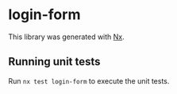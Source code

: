 # login-form

This library was generated with [Nx](https://nx.dev).

## Running unit tests

Run `nx test login-form` to execute the unit tests.
